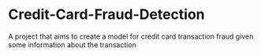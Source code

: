 # Credit-Card-Fraud-Detection
A project that aims to create a model for credit card transaction fraud given some information about the transaction

